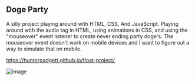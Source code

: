 ## Doge Party

A silly project playing around with HTML, CSS, And JavaScript. Playing around with the audio tag in HTML, using animations in CSS, and using the "mouseover" event listener to create never ending party doge's. The mouseover event doesn't work on mobile devices and I want to figure out a way to simulate that on mobile.

https://hunterpadgett.github.io/float-project/

![image](https://user-images.githubusercontent.com/106113692/201163884-08820d6e-698c-43cd-afac-f5ff41f2baf9.png)

